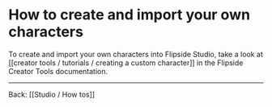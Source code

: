 # How to create and import your own characters

To create and import your own characters into Flipside Studio, take a look at [[creator tools / tutorials / creating a custom character]] in the Flipside Creator Tools documentation.

---

Back: [[Studio / How tos]]

